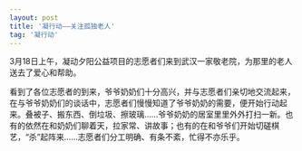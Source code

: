 ```yaml
---
layout: post
title: '凝行动——关注孤独老人'
tag: '凝行动'
---
```


3月18日上午，凝动夕阳公益项目的志愿者们来到武汉一家敬老院，为那里的老人送去了爱心和帮助。

看到了各位志愿者的到来，爷爷奶奶们十分高兴，并与志愿者们亲切地交流起来，在与爷爷奶奶们的谈话中，志愿者们慢慢知道了爷爷奶奶的需要，便开始行动起来。叠被子、搬东西、倒垃圾、擦玻璃……爷爷奶奶的居室里里外外打扫一新。也有的依然在和奶奶们聊着天，拉家常、讲故事；也有的在和爷爷们开始切磋棋艺，“杀”起阵来……志愿者们分工明确、有条不紊，忙得不亦乐乎。

